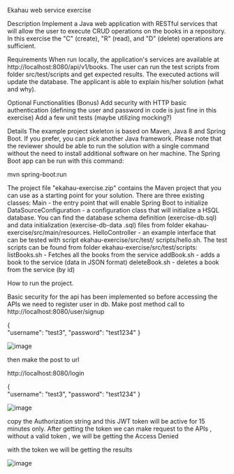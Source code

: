 Ekahau web service exercise

Description
Implement a Java web application with RESTful services that will allow the user to execute CRUD operations on the books in a repository. In this
exercise the "C" (create), "R" (read), and "D" (delete) operations are sufficient.

Requirements
When run locally, the application's services are available at http://localhost:8080/api/v1/books.
The user can run the test scripts from folder src/test/scripts and get expected results.
The executed actions will update the database.
The applicant is able to explain his/her solution (what and why).

Optional Functionalities (Bonus)
Add security with HTTP basic authentication (defining the user and password in code is just fine in this exercise)
Add a few unit tests (maybe utilizing mocking?)

Details
The example project skeleton is based on Maven, Java 8 and Spring Boot. If you prefer, you can pick another Java framework. Please note that
the reviewer should be able to run the solution with a single command without the need to install additional software on her machine.
The Spring Boot app can be run with this command:

mvn spring-boot:run

The project file "ekahau-exercise.zip" contains the Maven project that you can use as a starting point for your solution.
There are three existing classes:
Main - the entry point that will enable Spring Boot to initialize
DataSourceConfiguration - a configuration class that will initialize a HSQL database. You can
find the database schema definition (exercise-db.sql) and data initialization (exercise-db-data
.sql) files from folder ekahau-exercise/src/main/resources.
HelloController - an example interface that can be tested with script ekahau-exercise/src/test/
scripts/hello.sh.
The test scripts can be found from folder ekahau-exercise/src/test/scripts:
listBooks.sh - Fetches all the books from the service
addBook.sh - adds a book to the service (data in JSON format)
deleteBook.sh - deletes a book from the service (by id)

How to run the project.

Basic security for the api has been implemented 
so before accessing the APIs we need to register user in db. 
Make post method call to http://localhost:8080/user/signup

{     
    "username": "test3",
    "password": "test1234"
}

![image](https://user-images.githubusercontent.com/45309427/123003514-f6ecef00-d3bb-11eb-82ba-c922b0a0a366.png)

then make the post to url 

http://localhost:8080/login

{     
    "username": "test3",
    "password": "test1234"
}

![image](https://user-images.githubusercontent.com/45309427/123003720-4af7d380-d3bc-11eb-8414-e6b0cee94005.png)


copy the Authorization string and this JWT token will be active for 15 minutes only.
After getting the token we can make request to the APIs , without a valid token , we will be getting the Access Denied 

with the token we will be getting the results 

![image](https://user-images.githubusercontent.com/45309427/123004152-eab56180-d3bc-11eb-9d75-e46e2d419b79.png)

